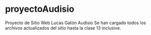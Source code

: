 # proyectoAudisio
Proyecto de Sitio Web Lucas Gatón Audisio
Se han cargado todos los archivos actualizados del sitio hasta la clase 13 inclusive.
